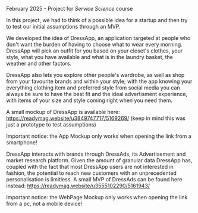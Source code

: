 February 2025 - Project for _Service Science_ course

In this project, we had to think of a possible idea for a startup and then try to test our initial assumptions through an MVP.

We developed the idea of DressApp, an application targeted at people who don't want the burden of having to choose what to wear every morning. DressApp will pick an outfit for you based on your closet's clothes, your style, what you have available and what is in the laundry basket, the weather and other factors.

DressApp also lets you explore other people's wardrobe, as well as shop from your favourite brands and within your style; with the app knowing your everything clothing item and preferred style from social media you can always be sure to have the best fit and the ideal advertisment experience, with items of your size and style coming right when you need them.

A small mockup of DressApp is available here: https://readymag.website/u3849747717/5169269/ (keep in mind this was just a prototype to test assumptions)

Important notice: the App Mockup only works when opening the link from a smartphone!

DressApp interacts with brands through DressAds, its Advertisement and market research platform. Given the amount of granular data DressApp has, coupled with the fact that most DressApp users are not interested in fashion, the potential to reach new customers with an unprecedented personalisation is limitless. A small MVP of DressAds can be found here instead: https://readymag.website/u3555102290/5161943/

Important notice: the WebPage Mockup only works when opening the link from a pc, not a mobile device!
